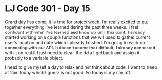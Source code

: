 # LJ Code 301 - Day 15


Grand day has come, it is time for project week. I'm really excited to put together everything I've learned during the past three weeks. I feel confident with what I've learned and know up until this point. I already started working on a couple functions that we will used to gather current user's location and date which I already finished. I'm going to work on connecting with our API. It doesn't seems that difficult, I already connected with it on repl.it I just need to clean the data I get back and assign it probably to a variable object.   

I need to give myself a day to relax and not think about code, I went to sleep at 2am today which I guess is not good. So today is my day off.  
